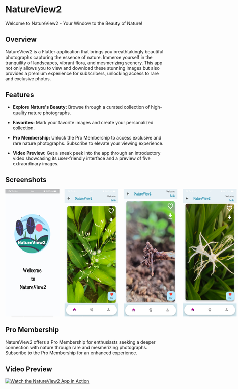 # NatureView2

Welcome to NatureView2 - Your Window to the Beauty of Nature!

## Overview

NatureView2 is a Flutter application that brings you breathtakingly beautiful photographs capturing the essence of nature. Immerse yourself in the tranquility of landscapes, vibrant flora, and mesmerizing scenery. This app not only allows you to view and download these stunning images but also provides a premium experience for subscribers, unlocking access to rare and exclusive photos.

## Features

- **Explore Nature's Beauty:** Browse through a curated collection of high-quality nature photographs.
  
- **Favorites:** Mark your favorite images and create your personalized collection.
  
- **Pro Membership:** Unlock the Pro Membership to access exclusive and rare nature photographs. Subscribe to elevate your viewing experience.
  
- **Video Preview:** Get a sneak peek into the app through an introductory video showcasing its user-friendly interface and a preview of five extraordinary images.

## Screenshots

<div style="display: flex; gap: 16px;">
  <img src="assets/Screenshot1.jpg" alt="Screenshot 1" width="170" height="400">
  <img src="assets/Screenshot2.jpg" alt="Screenshot 2" width="170" height="400">
  <img src="assets/Screenshot3.jpg" alt="Screenshot 3" width="170" height="400">
  <img src="assets/Screenshot4.jpg" alt="Screenshot 4" width="170" height="400">
  <img src="assets/Screenshot5.jpg" alt="Screenshot 5" width="170" height="400">
</div>

## Pro Membership

NatureView2 offers a Pro Membership for enthusiasts seeking a deeper connection with nature through rare and mesmerizing photographs. Subscribe to the Pro Membership for an enhanced experience.

## Video Preview

[![Watch the NatureView2 App in Action](assets/screenshot.jpg)](assets/videomain.mp4)
